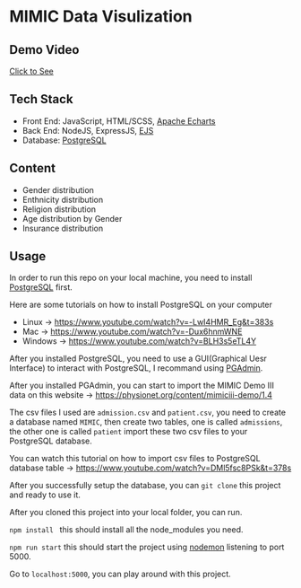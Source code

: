 # MIMIC Data Visulization

## Demo Video

[Click to See](https://youtu.be/124ah_uCnQM)

## Tech Stack

-   Front End: JavaScript, HTML/SCSS, [Apache Echarts](https://echarts.apache.org/zh/index.html)
-   Back End: NodeJS, ExpressJS, [EJS](https://ejs.co/)
-   Database: [PostgreSQL](https://www.postgresql.org/)

## Content

-   Gender distribution
-   Enthnicity distribution
-   Religion distribution
-   Age distribution by Gender
-   Insurance distribution

## Usage

In order to run this repo on your local machine, you need to install [PostgreSQL](https://www.postgresql.org/) first.

Here are some tutorials on how to install PostgreSQL on your computer

-   Linux -> https://www.youtube.com/watch?v=-LwI4HMR_Eg&t=383s
-   Mac -> https://www.youtube.com/watch?v=-Dux6hnmWNE
-   Windows -> https://www.youtube.com/watch?v=BLH3s5eTL4Y

After you installed PostgreSQL, you need to use a GUI(Graphical Uesr Interface) to interact with PostgreSQL, I recommand using [PGAdmin](https://www.pgadmin.org/).

After you installed PGAdmin, you can start to import the MIMIC Demo III data on this website -> https://physionet.org/content/mimiciii-demo/1.4

The csv files I used are `admission.csv` and `patient.csv`, you need to create a database named `MIMIC`, then create two tables, one is called `admissions`, the other one is called `patient` import these two csv files to your PostgreSQL database.

You can watch this tutorial on how to import csv files to PostgreSQL database table ->
https://www.youtube.com/watch?v=DMl5fsc8PSk&t=378s

After you successfully setup the database, you can `git clone` this project and ready to use it.

After you cloned this project into your local folder, you can run.

`npm install ` this should install all the node_modules you need.

`npm run start` this should start the project using [nodemon](https://www.npmjs.com/package/nodemon) listening to port 5000.

Go to `localhost:5000`, you can play around with this project.
